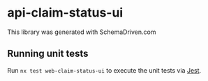 
# api-claim-status-ui

This library was generated with SchemaDriven.com

## Running unit tests

Run `nx test web-claim-status-ui` to execute the unit tests via [Jest](https://jestjs.io).

